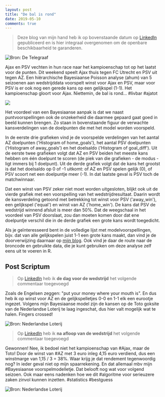 ```yaml
---
layout: post
title: "De bal is rond"
date: 2019-05-10
comments: true
---
```


> Deze blog van mijn hand heb ik op bovenstaande datum op [LinkedIn](https://www.linkedin.com/pulse/de-bal-rond-piet-stam/) gepubliceerd en is hier integraal overgenomen om de openbare beschikbaarheid te garanderen.

![](https://github.com/pjastam/pjastam.github.io/tree/master/img/2019-05-10-1.jpg "Bron: De Telegraaf")

Ajax en PSV vechten in hun race naar het kampioenschap tot op het laatst voor de punten. Dit weekend speelt Ajax thuis tegen FC Utrecht en PSV uit tegen AZ. Een hiërarchische Bayesiaanse Poisson analyse (ahum) van 5 seizoenen aan wedstrijddata voorspelt winst voor Ajax en PSV, maar voor PSV is er ook nog een gerede kans op een gelijkspel (1-1). Het kampioenschap gloort voor Ajax. Niettemin, de bal is rond… #livbar #ajatot

![](https://github.com/pjastam/pjastam.github.io/tree/master/img/2019-05-10-2.png)

Het voordeel van een Bayesiaanse aanpak is dat we naast puntvoorspellingen ook de onzekerheid die daarmee gepaard gaat goed in beeld kunnen brengen. Zo staan in bovenstaande figuur de verwachte kansverdelingen van de doelpunten die met het model worden voorspeld.

In de eerste drie grafieken vind je de voorspelde verdelingen van het aantal AZ doelpunten ('Histogram of home_goals'), het aantal PSV doelpunten ('Histogram of away_goals') en het doelsaldo ('Histogram of goal_diff'). Uit de eerste twee grafieken volgt dat AZ en PSV beiden het meeste kans hebben om één doelpunt te scoren (de piek van die grafieken - de modus - ligt immers bij 1 doelpunt). Uit de derde grafiek volgt dat de kans het grootst is dat het doelsaldo op 0 of -1 uitkomt: of AZ en PSV spelen gelijk (0), of PSV scoort net een doelpuntje meer (-1). In dat laatste geval is PSV toch de matchwinnaar.

Dat een winst van PSV zeker niet moet worden uitgesloten, blijkt ook uit de vierde grafiek met een voorspelling van het wedstrijdresultaat. Daarin wordt de kansverdeling getoond met betrekking tot winst voor PSV ('away_win'), een gelijkspel ('equal') en winst van AZ ('home_win'). De kans dat PSV de wedstrijd winnend afsluit is meer dan 50%. Dat de weegschaal in het voordeel van PSV doorslaat, zou dan moeten komen door dat ene doelpuntje verschil die in de derde grafiek een grote kans wordt toegedicht.

Als je geïnteresseerd bent in de volledige lijst met modelvoorspellingen, bijv. dat van alle gelijkspelen juist 1-1 een grote kans maakt, dan vind je de doorverwijzing daarnaar op [mijn blog](https://pietstam.nl/blog/2019/05/10/bayesian-football-odds). Ook vind je daar de route naar de broncode en gebruikte data, die je kunt gebruiken om deze analyse zelf eens uit te voeren in R.

## Post Scriptum

> Op [LinkedIn](https://www.linkedin.com/pulse/de-bal-rond-piet-stam/) heb ik **de dag voor de wedstrijd** het volgende commentaar toegevoegd

Zoals de Engelsen zeggen: "put your money where your mouth is". En dus heb ik op winst voor AZ en de gelijkspelletjes 0-0 en 1-1 elk een eurootje ingezet. Volgens mijn Bayesiaanse model zijn de kansen op de Toto goksite van de Nederlandse Loterij te laag ingeschat, dus hier valt mogelijk wat te halen. Fingers crossed!

![](https://github.com/pjastam/pjastam.github.io/tree/master/img/2019-05-10-3.png "Bron: Nederlandse Loterij")

> Op [LinkedIn](https://www.linkedin.com/pulse/de-bal-rond-piet-stam/) heb ik **na afloop van de wedstrijd** het volgende commentaar toegevoegd

Gewonnen! Nee, ik bedoel niet het kampioenschap van #Ajax, maar de Toto! Door de winst van #AZ met 3 euro inleg 4,15 euro verdiend, dus een winstmarge van 1,15 / 3 = 38%. Waar krijg je dat rendement tegenwoordig nog? In ieder geval niet op mijn spaarrekening. En dat allemaal mbv mijn #Bayesiaanse voorspelmodelletje. Dat belooft nog wat voor volgend seizoen. Ook maar eens nadenken hoe we dit #algoritme voor serieuzere zaken zinvol kunnen inzetten. #statistics #bestguess

![](https://github.com/pjastam/pjastam.github.io/tree/master/img/2019-05-10-4.png "Bron: Nederlandse Loterij")